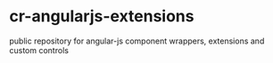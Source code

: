 # cr-angularjs-extensions
public repository for angular-js component wrappers, extensions and custom controls
